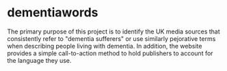 # dementiawords

The primary purpose of this project is to identify the UK media sources that consistently refer to "dementia sufferers" or use similarly pejorative terms when describing people living with dementia. In addition, the website provides a simple call-to-action method to hold publishers to account for the language they use.
